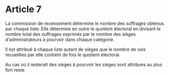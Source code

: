 # Article 7

La commission de recensement détermine le nombre des suffrages obtenus par chaque liste. Elle détermine en outre le quotient électoral en divisant le nombre total des suffrages exprimés par le nombre des sièges d'administrateurs à pourvoir dans chaque catégorie.

Il est attribué à chaque liste autant de sièges que le nombre de voix recueillies par elle contient de fois le quotient électoral.

Au cas où il resterait des sièges à pourvoir les sièges sont attribués au plus fort reste.
